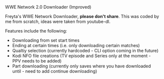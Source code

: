 WWE Network 2.0 Downloader (Improved)

Freyta's WWE Network Downloader, **please don't share**. This was coded by me from scratch, ideas were taken from youtube-dl.

Features include the following:
- Downloading from set start times
- Ending at certain times (i.e. only downloading certain matches)
- Qualtiy selection (currently hardcoded - CLI option coming in the future)
- Kodi NFO file creations (TV episode and Series only at the moment - PPV needs to be added)
- Part downloading (currently only saves where you have downloaded until - need to add continue downloading)
